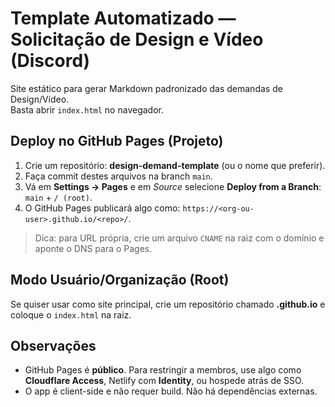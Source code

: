 # Template Automatizado — Solicitação de Design e Vídeo (Discord)

Site estático para gerar Markdown padronizado das demandas de Design/Vídeo.  
Basta abrir `index.html` no navegador.

## Deploy no GitHub Pages (Projeto)

1. Crie um repositório: **design-demand-template** (ou o nome que preferir).
2. Faça commit destes arquivos na branch `main`.
3. Vá em **Settings → Pages** e em *Source* selecione **Deploy from a Branch**: `main` + `/ (root)`.
4. O GitHub Pages publicará algo como: `https://<org-ou-user>.github.io/<repo>/`.

> Dica: para URL própria, crie um arquivo `CNAME` na raiz com o domínio e aponte o DNS para o Pages.

## Modo Usuário/Organização (Root)
Se quiser usar como site principal, crie um repositório chamado **<seu-usuario>.github.io** e coloque o `index.html` na raiz.

## Observações
- GitHub Pages é **público**. Para restringir a membros, use algo como **Cloudflare Access**, Netlify com **Identity**, ou hospede atrás de SSO.
- O app é client-side e não requer build. Não há dependências externas.
